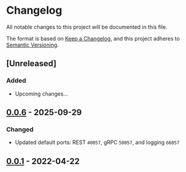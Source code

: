 # Changelog

All notable changes to this project will be documented in this file.

The format is based on [Keep a Changelog](https://keepachangelog.com/en/1.0.0/),
and this project adheres to [Semantic Versioning](https://semver.org/spec/v2.0.0.html).

## [Unreleased]
### Added
- Upcoming changes...

## [0.0.6] - 2025-09-29
### Changed
- Updated default ports: REST `40057`, gRPC `50057`, and logging `66057`

## [0.0.1] - 2022-04-22

[0.0.6]: https://github.com/scanoss/licenses/releases/tag/v0.0.6
[0.0.1]: https://github.com/scanoss/licenses/releases/tag/v0.0.1

